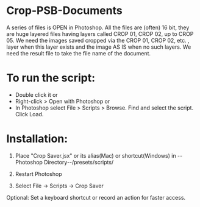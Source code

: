 # Crop-PSB-Documents
A series of files is OPEN in Photoshop.
All the files are (often) 16 bit, they are huge layered files having layers called CROP 01, CROP 02, up to CROP 05.
We need the images saved cropped via the CROP 01, CROP 02, etc. , layer when this layer exists and the image AS IS when no such layers.
We need the result file to take the file name of the document.

# To run the script:
 - Double click it
or
 - Right-click > Open with Photoshop
or
 - In Photoshop select File > Scripts > Browse. Find and select the script. Click Load.

# Installation:
 1. Place "Crop Saver.jsx" or its alias(Mac) or shortcut(Windows) in --Photoshop Directory--/presets/scripts/

 2. Restart Photoshop

 3. Select File -> Scripts -> Crop Saver

 Optional: Set a keyboard shortcut or record an action for faster access.

